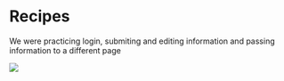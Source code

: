 # Recipes
We were practicing login, submiting and editing information and passing information to a different page

![](https://github.com/lisabroadhead/python_coding_dojo/blob/main/flask_mysql/recipes/Screen%20Shot%202022-02-28%20at%208.53.02%20AM.png)
